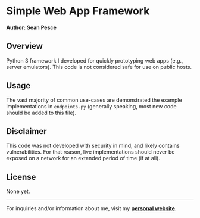 # Simple Web App Framework  

**Author: Sean Pesce**  

## Overview  

Python 3 framework I developed for quickly prototyping web apps (e.g., server emulators). This code is not considered safe for use on public hosts.  

## Usage  

The vast majority of common use-cases are demonstrated the example implementations in `endpoints.py` (generally speaking, most new code should be added to this file).  

## Disclaimer  

This code was not developed with security in mind, and likely contains vulnerabilities. For that reason, live implementations should never be exposed on a network for an extended period of time (if at all).

## License  

None yet.  

---------------------------------------------

For inquiries and/or information about me, visit my **[personal website](https://SeanPesce.github.io)**.  
